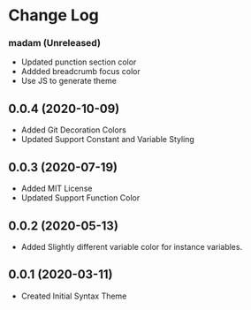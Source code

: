 # Change Log
### madam (Unreleased)
- Updated punction section color
- Addded breadcrumb focus color
- Use JS to generate theme

## 0.0.4 (2020-10-09)
- Added Git Decoration Colors
- Updated Support Constant and Variable Styling

## 0.0.3 (2020-07-19)
- Added MIT License
- Updated Support Function Color

## 0.0.2 (2020-05-13)
- Added Slightly different variable color for instance variables.

## 0.0.1 (2020-03-11)
- Created Initial Syntax Theme
